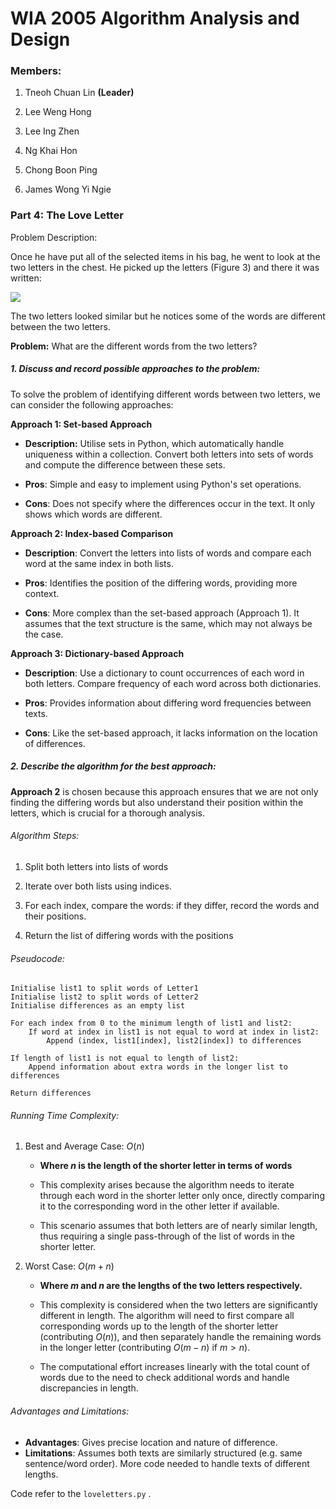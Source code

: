 # WIA 2005 Algorithm Analysis and Design

### Members:

1. Tneoh Chuan Lin **(Leader)**

2. Lee Weng Hong

3. Lee Ing Zhen

4. Ng Khai Hon

5. Chong Boon Ping

6. James Wong Yi Ngie



### Part 4: The Love Letter

Problem Description:

Once he have put all of the selected items in his bag, he went to look at the two letters in the chest. He picked up the letters (Figure 3) and there it was written:

![](C:\Users\User\AppData\Roaming\marktext\images\2024-04-26-19-43-11-image.png)

The two letters looked similar but he notices some of the words are different between the two letters.


**Problem:**
What are the different words from the two letters?



##### 1. Discuss and record possible approaches to the problem:

To solve the problem of identifying different words between two letters, we can consider the following approaches:

**Approach 1: Set-based Approach**

- **Description:** Utilise sets in Python, which automatically handle uniqueness within a collection. Convert both letters into sets of words and compute the difference between these sets.

- **Pros**: Simple and easy to implement using Python's set operations.

- **Cons**: Does not specify where the differences occur in the text. It only shows which words are different.



**Approach 2: Index-based Comparison**

- **Description**: Convert the letters into lists of words and compare each word at the same index in both lists.

- **Pros**: Identifies the position of the differing words, providing more context.

- **Cons**: More complex than the set-based approach (Approach 1). It assumes that the text structure is the same, which may not always be the case.



**Approach 3: Dictionary-based Approach**

- **Description**: Use a dictionary to count occurrences of each word in both letters. Compare frequency of each word across both dictionaries.

- **Pros**: Provides information about differing word frequencies between texts.

- **Cons**: Like the set-based approach, it lacks information on the location of differences.

##### 2. Describe the algorithm for the best approach:

**Approach 2** is chosen because this approach ensures that we are not only finding the differing words but also understand their position within the letters, which is crucial for a thorough analysis. 



###### Algorithm Steps:

1. Split both letters into lists of words

2. Iterate over both lists using indices.

3. For each index, compare the words: if they differ, record the words and their positions.

4. Return the list of differing words with the positions



###### Pseudocode:

```
Initialise list1 to split words of Letter1
Initialise list2 to split words of Letter2
Initialise differences as an empty list

For each index from 0 to the minimum length of list1 and list2:
    If word at index in list1 is not equal to word at index in list2:
        Append (index, list1[index], list2[index]) to differences

If length of list1 is not equal to length of list2:
    Append information about extra words in the longer list to differences

Return differences
```

###### Running Time Complexity:

1. Best and Average Case: $O(n)$
   
   - **Where $n$ is the length of the shorter letter in terms of words**
   
   - This complexity arises because the algorithm needs to iterate through each word in the shorter letter only once, directly comparing it to the corresponding word in the other letter if available.
   
   - This scenario assumes that both letters are of nearly similar length, thus requiring a single pass-through of the list of words in the shorter letter.

2. Worst Case: $O(m+n)$
   
   - **Where $m$ and $n$ are the lengths of the two letters respectively.**
   
   - This complexity is considered when the two letters are significantly different in length. The algorithm will need to first compare all corresponding words up to the length of the shorter letter (contributing $O(n)$), and then separately handle the remaining words in the longer letter (contributing $O(m-n)$ if $m > n$).
   
   - The computational effort increases linearly with the total count of words due to the need to check additional words and handle discrepancies in length. 

###### Advantages and Limitations:

- **Advantages**: Gives precise location and nature of difference.
- **Limitations**: Assumes both texts are similarly structured (e.g. same sentence/word order). More code needed to handle texts of different lengths.



Code refer to the `loveletters.py` .


